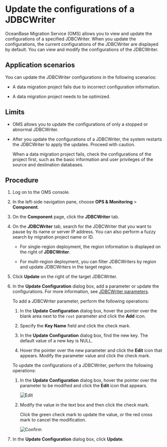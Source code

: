 # Update the configurations of a JDBCWriter

OceanBase Migration Service (OMS) allows you to view and update the configurations of a specified JDBCWriter. When you update the configurations, the current configurations of the JDBCWriter are displayed by default. You can view and modify the configurations of the JDBCWriter.

## Application scenarios

You can update the JDBCWriter configurations in the following scenarios:

* A data migration project fails due to incorrect configuration information.

* A data migration project needs to be optimized.

## Limits

* OMS allows you to update the configurations of only a stopped or abnormal JDBCWriter.

* After you update the configurations of a JDBCWriter, the system restarts the JDBCWriter to apply the updates. Proceed with caution.

   When a data migration project fails, check the configurations of the project first, such as the basic information and user privileges of the source and destination databases.

## Procedure

1. Log on to the OMS console.

2. In the left-side navigation pane, choose **OPS & Monitoring** > **Component**.

3. On the **Component** page, click the **JDBCWriter** tab.

4. On the **JDBCWriter** tab, search for the JDBCWriter that you want to pause by its name or server IP address. You can also perform a fuzzy search by migration project name or ID.

   * For single-region deployment, the region information is displayed on the right of **JDBCWriter**.

   * For multi-region deployment, you can filter JDBCWriters by region and update JDBCWriters in the target region.

5. Click **Update** on the right of the target JDBCWriter.

6. In the **Update Configuration** dialog box, add a parameter or update the configurations. For more information, see [JDBCWriter parameters](../../../11.o-m-guide/10.jdbcwriter-parameters.md).

   To add a JDBCWriter parameter, perform the following operations:

   1. In the **Update Configuration** dialog box, hover the pointer over the blank area next to the `root` parameter and click the **Add** icon.

   2. Specify the **Key Name** field and click the check mark.

   3. In the **Update Configuration** dialog box, find the new key. The default value of a new key is NULL.

   4. Hover the pointer over the new parameter and click the **Edit** icon that appears. Modify the parameter value and click the check mark.

   To update the configurations of a JDBCWriter, perform the following operations:

   1. In the **Update Configuration** dialog box, hover the pointer over the parameter to be modified and click the **Edit** icon that appears.

      ![Edit](https://help-static-aliyun-doc.aliyuncs.com/assets/img/en-US/0974229461/p313433.png)

   2. Modify the value in the text box and then click the check mark.

      Click the green check mark to update the value, or the red cross mark to cancel the modification.

      ![Confirm](https://help-static-aliyun-doc.aliyuncs.com/assets/img/en-US/0974229461/p313429.png)

7. In the **Update Configuration** dialog box, click **Update**.
